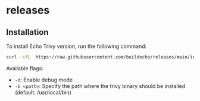 # releases

## Installation

To install Echo Trivy version, run the following command:

```bash
curl -sfL  https://raw.githubusercontent.com/buildecho/releases/main/install.sh | sudo sh -s -- -b /usr/local/bin latest
```

Available flags:

- `-d`: Enable debug mode
- `-b <path>`: Specify the path where the trivy binary should be installed (default: /usr/local/bin)
